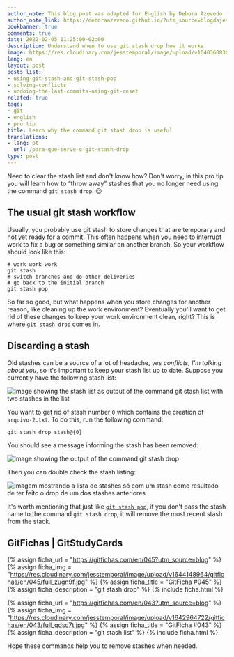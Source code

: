 ```yaml
---
author_note: This blog post was adapted for English by Debora Azevedo.
author_note_link: https://deboraazevedo.github.io/?utm_source=blogdajess
bookbanner: true
comments: true
date: 2022-02-05 11:25:00-02:00
description: Understand when to use git stash drop how it works
image: https://res.cloudinary.com/jesstemporal/image/upload/v1640360836/covers/pro_tip_voc9gk.png
lang: en
layout: post
posts_list:
- using-git-stash-and-git-stash-pop
- solving-conflicts
- undoing-the-last-commits-using-git-reset
related: true
tags:
- git
- english
- pro tip
title: Learn why the command git stash drop is useful
translations:
- lang: pt
  url: /para-que-serve-o-git-stash-drop
type: post
---
```


Need to clear the stash list and don't know how? Don't worry, in this pro tip you will learn how to “throw away” stashes that you no longer need using the command  `git stash drop`. 😉

## The usual git stash workflow

Usually, you probably use git stash to store changes that are temporary and not yet ready for a commit. This often happens when you need to interrupt work to fix a bug or something similar on another branch. So your workflow should look like this:

```console
# work work work
git stash
# switch branches and do other deliveries
# go back to the initial branch
git stash pop
```

So far so good, but what happens when you store changes for another reason, like cleaning up the work environment? Eventually you'll want to get rid of these changes to keep your work environment clean, right? This is where `git stash drop` comes in.

## Discarding a stash

Old stashes can be a source of a lot of headache, *yes conflicts, I'm talking about you*, so it's important to keep your stash list up to date. Suppose you currently have the following stash list:

![Image showing the stash list as output of the command git stash list with two stashes in the list](https://res.cloudinary.com/jesstemporal/image/upload/v1644068422/git-stash/listagem-stashes-fig1_uiizzc.png)

You want to get rid of stash number `0` which contains the creation of `arquivo-2.txt`. To do this, run the following command:

```console
git stash drop stash@{0}
```

You should see a message informing the stash has been removed:

![Image showing the output of the command git stash drop ](https://res.cloudinary.com/jesstemporal/image/upload/v1644068420/git-stash/resultado-git-stash-drop-fig2_kzdkkj.png)

Then you can double check the stash listing:

![imagem mostrando a lista de stashes só com um stash como resultado de ter feito o drop de um dos stashes anteriores](https://res.cloudinary.com/jesstemporal/image/upload/v1644068420/git-stash/listagem-stashes-pos-dropfig3_j0h1gp.png)

It's worth mentioning that just like [`git stash pop`](https://jtemporal.com/using-git-stash-and-git-stash-pop), if you don't pass the stash name to the command `git stash drop`, it will remove the most recent stash from the stack.

## GitFichas | GitStudyCards

{% assign ficha_url = "https://gitfichas.com/en/045?utm_source=blog" %}
{% assign ficha_img = "https://res.cloudinary.com/jesstemporal/image/upload/v1644148964/gitfichas/en/045/full_zugn9f.jpg" %}
{% assign ficha_title = "GitFicha #045" %}
{% assign ficha_description = "git stash drop" %}
{% include ficha.html %}

{% assign ficha_url = "https://gitfichas.com/en/043?utm_source=blog" %}
{% assign ficha_img = "https://res.cloudinary.com/jesstemporal/image/upload/v1642964722/gitfichas/en/043/full_qdsc7t.jpg" %}
{% assign ficha_title = "GitFicha #043" %}
{% assign ficha_description = "git stash list" %}
{% include ficha.html %}

Hope these commands help you to remove stashes when needed.
